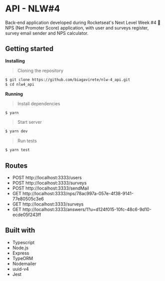 # API - NLW#4
Back-end application developed during Rocketseat's Next Level Week #4 :rocket:
NPS (Net Promoter Score) application, with user and surveys register, survey email sender and NPS calculator.

## Getting started

**Installing**
> Cloning the repository

```bash
$ git clone https://github.com/biagavirete/nlw-4_api.git
$ cd nlw4_api
```

**Running**
> Install dependencies

```bash
$ yarn
```

> Start server

```bash
$ yarn dev
```

> Run tests

```bash
$ yarn test
```

## Routes

- POST http://localhost:3333/users
- POST http://localhost:3333/surveys
- POST http://localhost:3333/sendMail
- GET  http://localhost:3333/nps/78ac997a-057e-4f38-9141-77e80505c3e6
- GET  http://localhost:3333/surveys
- GET  http://localhost:3333/answers/1?u=d124f015-10fc-48c6-9d10-ecde05f243ff

## Built with

* Typescript
* Node.js
* Express
* TypeORM
* Nodemailer
* uuid-v4
* Jest
